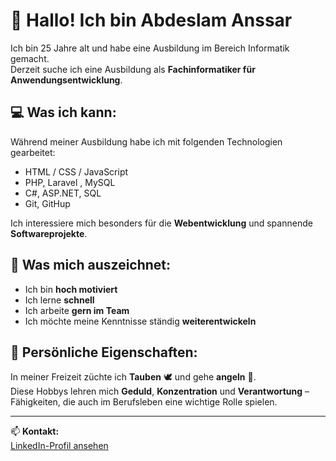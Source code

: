 # 👋 Hallo! Ich bin Abdeslam Anssar

Ich bin 25 Jahre alt und habe eine Ausbildung im Bereich Informatik gemacht.  
Derzeit suche ich eine Ausbildung als **Fachinformatiker für Anwendungsentwicklung**.

## 💻 Was ich kann:

Während meiner Ausbildung habe ich mit folgenden Technologien gearbeitet:

- HTML / CSS / JavaScript
- PHP, Laravel , MySQL  
- C#, ASP.NET, SQL
- Git, GitHup

Ich interessiere mich besonders für die **Webentwicklung** und spannende **Softwareprojekte**.

## 🚀 Was mich auszeichnet:

- Ich bin **hoch motiviert**
- Ich lerne **schnell**
- Ich arbeite **gern im Team**
- Ich möchte meine Kenntnisse ständig **weiterentwickeln**

## 🎯 Persönliche Eigenschaften:

In meiner Freizeit züchte ich **Tauben** 🕊️ und gehe **angeln** 🎣.  
Diese Hobbys lehren mich **Geduld**, **Konzentration** und **Verantwortung** –  
Fähigkeiten, die auch im Berufsleben eine wichtige Rolle spielen.

---

📫 **Kontakt:**  
[LinkedIn-Profil ansehen](https://www.linkedin.com/in/abdeslam-anssar)

